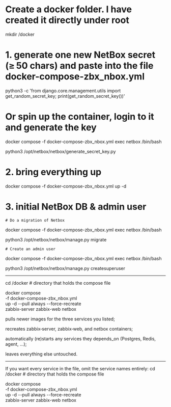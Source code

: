 # Create a docker folder. I have created it directly under root 
mkdir /docker

# 1. generate one new NetBox secret (≥ 50 chars) and paste into the file docker-compose-zbx_nbox.yml
python3 -c 'from django.core.management.utils import get_random_secret_key; print(get_random_secret_key())'

# Or spin up the container, login to it and generate the key
docker compose -f docker-compose-zbx_nbox.yml exec netbox /bin/bash

  python3 /opt/netbox/netbox/generate_secret_key.py

# 2. bring everything up
docker compose -f docker-compose-zbx_nbox.yml up -d

# 3. initial NetBox DB & admin user
    # Do a migration of Netbox
docker compose -f docker-compose-zbx_nbox.yml exec netbox /bin/bash

  python3 /opt/netbox/netbox/manage.py migrate

    # Create an admin user
docker compose -f docker-compose-zbx_nbox.yml exec netbox /bin/bash

  python3 /opt/netbox/netbox/manage.py createsuperuser


--------------------------------------------------------------------------------------


cd /docker               # directory that holds the compose file

docker compose \
  -f docker-compose-zbx_nbox.yml \
  up -d --pull always --force-recreate \
  zabbix-server zabbix-web netbox


pulls newer images for the three services you listed;

recreates zabbix‑server, zabbix‑web, and netbox containers;

automatically (re)starts any services they depends_on (Postgres, Redis, agent, …);

leaves everything else untouched.

--------------------------------------------------------------------------------------

If you want every service in the file, omit the service names entirely:
cd /docker               # directory that holds the compose file

docker compose \
  -f docker-compose-zbx_nbox.yml \
  up -d --pull always --force-recreate \
  zabbix-server zabbix-web netbox
